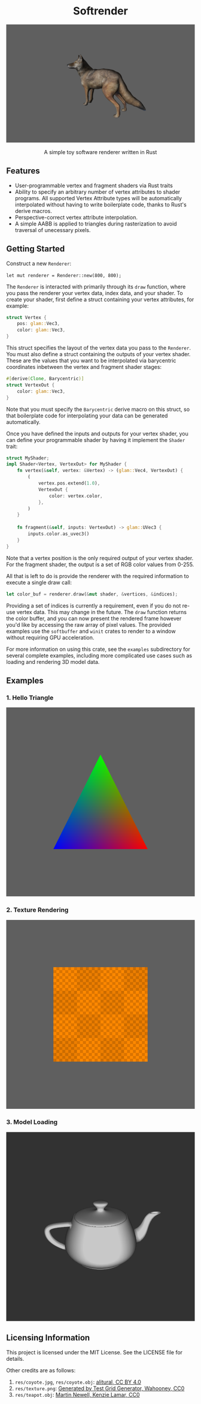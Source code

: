 
<h1 align="center">Softrender</h1>

![](https://github.com/MatthewZelriche/softrender/blob/main/img/header.png?raw=true)

<div align="center">
A simple toy software renderer written in Rust
</div>

## Features

* User-programmable vertex and fragment shaders via Rust traits
* Ability to specify an arbitrary number of vertex attributes to shader programs. All supported Vertex Attribute types will be automatically interpolated without having to write boilerplate code, thanks to Rust's derive macros.
* Perspective-correct vertex attribute interpolation.
* A simple AABB is applied to triangles during rasterization to avoid traversal of unecessary pixels. 

## Getting Started

Construct a new `Renderer`: 

`
let mut renderer = Renderer::new(800, 800);
`

The `Renderer` is interacted with primarily through its `draw` function, where you pass the renderer your vertex data, index data, and your shader. To create your shader, first define a struct containing your vertex attributes, for example:

```rust
struct Vertex {
    pos: glam::Vec3,
    color: glam::Vec3,
}
```

This struct specifies the layout of the vertex data you pass to the `Renderer`. You must also define a struct containing the outputs of your vertex shader. These are the values that you want to be interpolated via barycentric coordinates inbetween the vertex and fragment shader stages: 

```rust
#[derive(Clone, Barycentric)]
struct VertexOut {
    color: glam::Vec3,
}
```
Note that you must specify the `Barycentric` derive macro on this struct, so that boilerplate code for interpolating your data can be generated automatically. 

Once you have defined the inputs and outputs for your vertex shader, you can define your programmable 
shader by having it implement the `Shader` trait:

```rust
struct MyShader;
impl Shader<Vertex, VertexOut> for MyShader {
    fn vertex(&self, vertex: &Vertex) -> (glam::Vec4, VertexOut) {
        (
            vertex.pos.extend(1.0),
            VertexOut {
                color: vertex.color,
            },
        )
    }

    fn fragment(&self, inputs: VertexOut) -> glam::UVec3 {
        inputs.color.as_uvec3()
    }
}
```
Note that a vertex position is the only required output of your vertex shader. For the fragment shader, 
the output is a set of RGB color values from 0-255.

All that is left to do is provide the renderer with the required information to execute a single draw call:

```rust
let color_buf = renderer.draw(&mut shader, &vertices, &indices);
```
Providing a set of indices is currently a requirement, even if you do not re-use vertex data. This may change in the future. The `draw` function returns the color buffer, and you can now present the rendered frame however you'd like by accessing the raw array of pixel values. The provided examples use the `softbuffer` and `winit` crates to render to a window without requiring GPU acceleration.

For more information on using this crate, see the `examples` subdirectory for several complete examples, including more complicated use cases such as loading and rendering 3D model data. 


## Examples

### 1. Hello Triangle 

![](https://github.com/MatthewZelriche/softrender/blob/main/img/hello_triangle.png?raw=true)

### 2. Texture Rendering

![](https://github.com/MatthewZelriche/softrender/blob/main/img/texture.png?raw=true)

### 3. Model Loading

![](https://github.com/MatthewZelriche/softrender/blob/main/img/model_load.png?raw=true)


## Licensing Information

This project is licensed under the MIT License. See the LICENSE file for details. 

Other credits are as follows:

1. `res/coyote.jpg`, `res/coyote.obj`: [alitural, CC BY 4.0](https://sketchfab.com/3d-models/coyote-d470f716e00f484b853033ed2d4fdfca)
2. `res/texture.png`: [Generated by Test Grid Generator, Wahooney, CC0](https://wahooney.itch.io/texture-grid-generator)
3. `res/teapot.obj`: [Martin Newell, Kenzie Lamar, CC0](https://casual-effects.com/data/)


